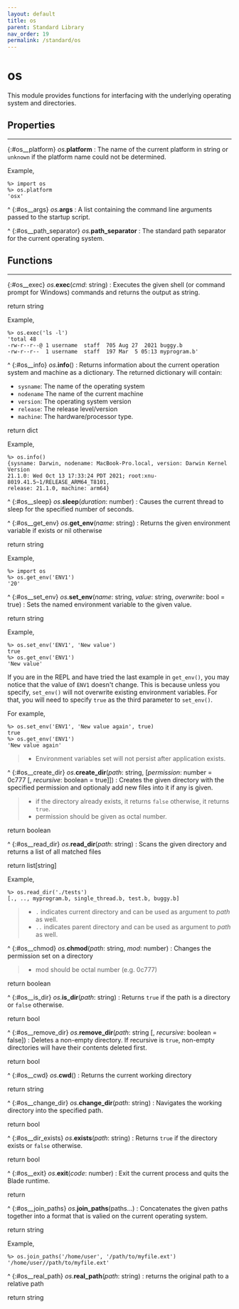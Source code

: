 ```yaml
---
layout: default
title: os
parent: Standard Library
nav_order: 19
permalink: /standard/os
---
```


# os

This module provides functions for interfacing with the underlying operating system and directories.



<h2>Properties</h2><hr>

{:#os__platform} _os._**platform**
: The name of the current platform in string or `unknown` if 
  the platform name could not be determined.
  
  Example,
  
  ```blade-repl
  %> import os
  %> os.platform
  'osx'
  ```


^
{:#os__args} _os._**args**
: A list containing the command line arguments passed to the startup script.


^
{:#os__path_separator} _os._**path_separator**
: The standard path separator for the current operating system.




<h2>Functions</h2><hr>

{:#os__exec} _os_.**exec**(_cmd_: string)
: Executes the given shell (or command prompt for Windows) commands and 
  returns the output as string.
  
   <div class="cite"><span class="hint">return</span> <span>string</span></div>

  
  Example,
  
  ```blade-repl
  %> os.exec('ls -l')
  'total 48
  -rw-r--r--@ 1 username  staff  705 Aug 27  2021 buggy.b
  -rw-r--r--  1 username  staff  197 Mar  5 05:13 myprogram.b'
  ```


^
{:#os__info} _os_.**info**()
: Returns information about the current operation system and machine as a dictionary.
  The returned dictionary will contain:
  
  - `sysname`: The name of the operating system
  - `nodename` The name of the current machine
  - `version`: The operating system version
  - `release`: The release level/version
  - `machine`: The hardware/processor type.
  
   <div class="cite"><span class="hint">return</span> <span>dict</span></div>

  
  Example,
  
  ```blade-repl
  %> os.info()
  {sysname: Darwin, nodename: MacBook-Pro.local, version: Darwin Kernel Version 
  21.1.0: Wed Oct 13 17:33:24 PDT 2021; root:xnu-8019.41.5~1/RELEASE_ARM64_T8101, 
  release: 21.1.0, machine: arm64}
  ```


^
{:#os__sleep} _os_.**sleep**(_duration_: number)
: Causes the current thread to sleep for the specified number of seconds.


^
{:#os__get_env} _os_.**get_env**(_name_: string)
: Returns the given environment variable if exists or nil otherwise
   <div class="cite"><span class="hint">return</span> <span>string</span></div>

  
  Example,
  
  ```blade-repl
  %> import os
  %> os.get_env('ENV1')
  '20'
  ```


^
{:#os__set_env} _os_.**set_env**(_name_: string, _value_: string, _overwrite_: bool = true)
: Sets the named environment variable to the given value.
   <div class="cite"><span class="hint">return</span> <span>string</span></div>

  
  Example,
  
  ```blade-repl
  %> os.set_env('ENV1', 'New value')
  true
  %> os.get_env('ENV1')
  'New value'
  ```
  
  If you are in the REPL and have tried the last example in `get_env()`, 
  you may notice that the value of `ENV1` doesn't change. This is because 
  unless you specify, `set_env()` will not overwrite existing environment variables. 
  For that, you will need to specify `true` as the third parameter to `set_env()`.
  
  For example,
  
  ```blade-repl
  %> os.set_env('ENV1', 'New value again', true)
  true
  %> os.get_env('ENV1')
  'New value again'
  ```
  
  > - Environment variables set will not persist after application exists.


^
{:#os__create_dir} _os_.**create_dir**(_path_: string, [_permission_: number = 0c777 [, _recursive_: boolean = true]])
: Creates the given directory with the specified permission and optionaly 
  add new files into it if any is given.
  
  > - if the directory already exists, it returns `false` otherwise, it returns `true`.
  > - permission should be given as octal number.
   <div class="cite"><span class="hint">return</span> <span>boolean</span></div>



^
{:#os__read_dir} _os_.**read_dir**(_path_: string)
: Scans the given directory and returns a list of all matched files
   <div class="cite"><span class="hint">return</span> <span>list[string]</span></div>

  
  Example,
  
  ```blade-repl
  %> os.read_dir('./tests')
  [., .., myprogram.b, single_thread.b, test.b, buggy.b]
  ```
  
  > - `.` indicates current directory and can be used as argument to _path_ as well.
  > - `..` indicates parent directory and can be used as argument to _path_ as well.


^
{:#os__chmod} _os_.**chmod**(_path_: string, _mod_: number)
: Changes the permission set on a directory
  
  > - mod should be octal number (e.g. 0c777)
   <div class="cite"><span class="hint">return</span> <span>boolean</span></div>



^
{:#os__is_dir} _os_.**is_dir**(_path_: string)
: Returns `true` if the path is a directory or `false` otherwise.
   <div class="cite"><span class="hint">return</span> <span>bool</span></div>



^
{:#os__remove_dir} _os_.**remove_dir**(_path_: string [, _recursive_: boolean = false])
: Deletes a non-empty directory. If recursive is `true`, non-empty directories 
  will have their contents deleted first.
   <div class="cite"><span class="hint">return</span> <span>bool</span></div>



^
{:#os__cwd} _os_.**cwd**()
: Returns the current working directory
   <div class="cite"><span class="hint">return</span> <span>string</span></div>



^
{:#os__change_dir} _os_.**change_dir**(_path_: string)
: Navigates the working directory into the specified path.
   <div class="cite"><span class="hint">return</span> <span>bool</span></div>



^
{:#os__dir_exists} _os_.**exists**(_path_: string)
: Returns `true` if the directory exists or `false` otherwise.
   <div class="cite"><span class="hint">return</span> <span>bool</span></div>



^
{:#os__exit} _os_.**exit**(_code_: number)
: Exit the current process and quits the Blade runtime.
   <div class="cite"><span class="hint">return</span> <span></span></div>



^
{:#os__join_paths} _os_.**join_paths**(paths...)
: Concatenates the given paths together into a format that is valied on the 
  current operating system.
   <div class="cite"><span class="hint">return</span> <span>string</span></div>

  
  Example,
  
  ```blade-repl
  %> os.join_paths('/home/user', '/path/to/myfile.ext')
  '/home/user//path/to/myfile.ext'
  ```


^
{:#os__real_path} _os_.**real_path**(_path_: string)
: returns the original path to a relative path
   <div class="cite"><span class="hint">return</span> <span>string</span></div>



